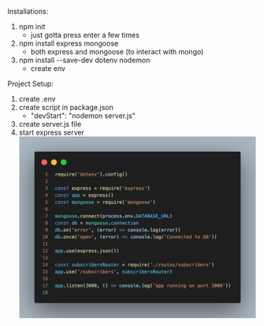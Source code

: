 Installations:

1. npm init
    - just gotta press enter a few times
2. npm install express mongoose
    - both express and mongoose (to interact with mongo)
3. npm install --save-dev dotenv nodemon
    - create env



Project Setup:
1. create .env
2. create script in package.json
    -  "devStart": "nodemon server.js"
3. create server.js file
4. start express server
![image](./ExpressMongo%20Setup.png)

